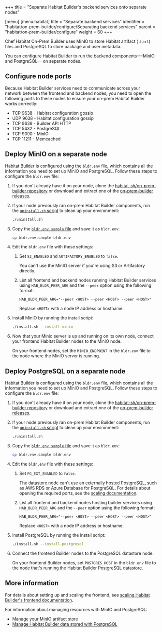 +++
title = "Separate Habitat Builder's backend services onto separate nodes"

[menu]
  [menu.habitat]
    title = "Separate backend services"
    identifier = "habitat/on-prem-builder/configure/Separating backend services"
    parent = "habitat/on-prem-builder/configure"
    weight = 60
+++

Chef Habitat On-Prem Builder uses MinIO to store Habitat artifact (`.hart`) files and PostgreSQL to store package and user metadata.

You can configure Habitat Builder to run the backend components---MinIO and PostgreSQL---on separate nodes.

## Configure node ports

Because Habitat Builder services need to communicate across your network between the frontend and backend nodes, you need to open the following ports to these nodes to ensure your on-prem Habitat Builder works correctly:

- TCP 9638 - Habitat configuration gossip
- UDP 9638 - Habitat configuration gossip
- TCP 9636 - Builder API HTTP
- TCP 5432 - PostgreSQL
- TCP 9000 - MinIO
- TCP 11211 - Memcached

## Deploy MinIO on a separate node

Habitat Builder is configured using the `bldr.env` file, which contains all the information you need to set up MinIO and PostgreSQL. Follow these steps to configure the `bldr.env` file:

1. If you don't already have it on your node, clone the [habitat-sh/on-prem-builder repository](https://github.com/habitat-sh/on-prem-builder/) or download and extract one of the [on-prem-builder releases](https://github.com/habitat-sh/on-prem-builder/releases).

1. If your node previously ran on-prem Habitat Builder components, run the [`uninstall.sh` script](https://github.com/habitat-sh/on-prem-builder/blob/main/uninstall.sh) to clean up your environment:

   ```bash
   ./uninstall.sh
   ```

1. Copy the [`bldr.env.sample` file](https://github.com/habitat-sh/on-prem-builder/blob/main/bldr.env.sample) and save it as `bldr.env`:

   ```bash
   cp bldr.env.sample bldr.env
   ```

1. Edit the `bldr.env` file with these settings:

   1. Set `S3_ENABLED` and `ARTIFACTORY_ENABLED` to `false`.

      You can't use the MinIO server if you're using S3 or Artifactory directly.

   1. List all frontend and backend nodes running Habitat Builder services using `HAB_BLDR_PEER_ARG` and the `--peer` option using the following format:

      ```shell
      HAB_BLDR_PEER_ARG="--peer <HOST> --peer <HOST> --peer <HOST>"
      ```

      Replace `<HOST>` with a node IP address or hostname.

1. Install MinIO by running the install script:

   ```bash
   ./install.sh --install-minio
   ```

1. Now that your Minio server is up and running on its own node, connect your frontend Habitat Builder nodes to the MinIO node.

   On your frontend nodes, set the `MINIO_ENDPOINT` in the `bldr.env` file to the node where the MinIO server is running.

## Deploy PostgreSQL on a separate node

Habitat Builder is configured using the `bldr.env` file, which contains all the information you need to set up MinIO and PostgreSQL. Follow these steps to configure the `bldr.env` file:

1. If you don't already have it on your node, clone the [habitat-sh/on-prem-builder repository](https://github.com/habitat-sh/on-prem-builder/) or download and extract one of the [on-prem-builder releases](https://github.com/habitat-sh/on-prem-builder/releases).

1. If your node previously ran on-prem Habitat Builder components, run the [`uninstall.sh` script](https://github.com/habitat-sh/on-prem-builder/blob/main/uninstall.sh) to clean up your environment:

   ```bash
   ./uninstall.sh
   ```

1. Copy the [`bldr.env.sample` file](https://github.com/habitat-sh/on-prem-builder/blob/main/bldr.env.sample) and save it as `bldr.env`:

   ```bash
   cp bldr.env.sample bldr.env
   ```

1. Edit the `bldr.env` file with these settings:

   1. Set `PG_EXT_ENABLED` to `false`.

      The datastore node can't use an externally hosted PostgreSQL, such as AWS RDS or Azure Database for PostgreSQL.
      For details about opening the required ports, see the [scaling documentation](./scaling.md#deploying-new-front-ends).

   1. List all frontend and backend nodes hosting builder services using `HAB_BLDR_PEER_ARG` and the `--peer` option using the following format:

      ```shell
      HAB_BLDR_PEER_ARG="--peer <HOST> --peer <HOST> --peer <HOST>"
      ```

      Replace `<HOST>` with a node IP address or hostname.

1. Install PostgreSQL by running the install script:

   ```bash
   ./install.sh --install-postgresql
   ```

1. Connect the frontend Builder nodes to the PostgreSQL datastore node.

   On your frontend Builder nodes, set `POSTGRES_HOST` in the `bldr.env` file to the node that's running the Habitat Builder PostgreSQL datastore.

## More information

For details about setting up and scaling the frontend, see [scaling Habitat Builder's frontend documentation](/habitat/on_prem_builder/configure/scale_frontend_nodes/).

For information about managing resources with MinIO and PostgreSQL:

- [Manage your MinIO artifact store](../manage/minio)
- [Manage Habitat Builder data stored with PostgreSQL](../manage/postgres)
